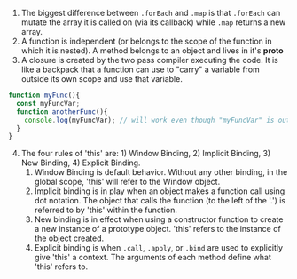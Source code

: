 1. The biggest difference between `.forEach` and `.map` is that `.forEach` can mutate the array it is called on (via its callback) while `.map` returns a new array.
2. A function is independent (or belongs to the scope of the function in which it is nested). A method belongs to an object and lives in it's __proto__
3. A closure is created by the two pass compiler executing the code. It is like a backpack that a function can use to "carry" a variable from outside its own scope and use that variable. 
```js
function myFunc(){
  const myFuncVar;
  function anotherFunc(){
    console.log(myFuncVar); // will work even though "myFuncVar" is outside of "anotherFunc"'s scope because a closure is created giving "anotherFunc" access to "myFuncVar"
  }
}
```
4. The four rules of 'this' are: 1) Window Binding, 2) Implicit Binding, 3) New Binding, 4) Explicit Binding.
    1. Window Binding is default behavior. Without any other binding, in the global scope, 'this' will refer to the Window object.
    2. Implicit binding is in play when an object makes a function call using dot notation. The object that calls the function (to the left of the '.') is referred to by 'this' within the function.
    3. New binding is in effect when using a constructor function to create a new instance of a prototype object. 'this' refers to the instance of the object created.
    4. Explicit binding is when `.call`, `.apply`, or `.bind` are used to explicitly give 'this' a context. The arguments of each method define what 'this' refers to.

